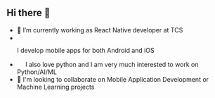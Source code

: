 ## Hi there 👋

- 🔭 I’m currently working as React Native developer at TCS
- <div styles="align-items: center; display: flex; flex-direction: row"><img src = "https://cdn0.iconfinder.com/data/icons/website-design-4/468/window_screen_with_mobile_icon-1024.png" width=15 height=15/> <p>I develop mobile apps for both Android and iOS</p></div>
- <img src = "https://cdn4.iconfinder.com/data/icons/logos-and-brands/512/267_Python_logo-512.png"  width=15 height=15/> I also love python and I am very much interested to work on Python/AI/ML
- 👯 I'm looking to collaborate on Mobile Application Development or Machine Learning projects

<!--
**Harshaapoorv/Harshaapoorv** is a ✨ _special_ ✨ repository because its `README.md` (this file) appears on your GitHub profile.

Here are some ideas to get you started:

- 🔭 I’m currently working on ...
- 🌱 I’m currently learning ...
- 👯 I’m looking to collaborate on ...
- 🤔 I’m looking for help with ...
- 💬 Ask me about ...
- 📫 How to reach me: ...
- 😄 Pronouns: ...
- ⚡ Fun fact: ...
-->
